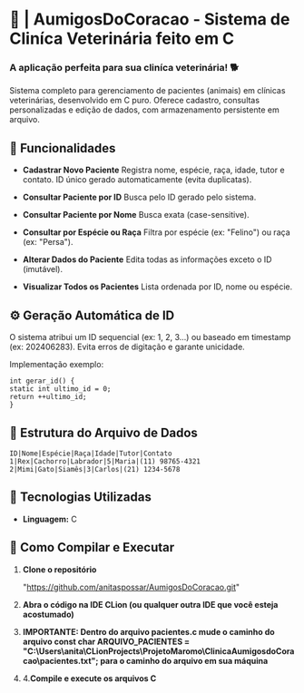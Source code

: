 # 🐶 | AumigosDoCoracao - Sistema de Cliníca Veterinária feito em C

### **A aplicação perfeita para sua cliníca veterinária!**  🐕

Sistema completo para gerenciamento de pacientes (animais) em clínicas veterinárias, desenvolvido em C puro. Oferece cadastro, consultas personalizadas e edição de dados, com armazenamento persistente em arquivo.

## 🐾 Funcionalidades
- **Cadastrar Novo Paciente**
  Registra nome, espécie, raça, idade, tutor e contato.
  ID único gerado automaticamente (evita duplicatas).

- **Consultar Paciente por ID**
  Busca pelo ID gerado pelo sistema.

- **Consultar Paciente por Nome**
  Busca exata (case-sensitive).

- **Consultar por Espécie ou Raça**
  Filtra por espécie (ex: "Felino") ou raça (ex: "Persa").

- **Alterar Dados do Paciente**
  Edita todas as informações exceto o ID (imutável).

- **Visualizar Todos os Pacientes**
  Lista ordenada por ID, nome ou espécie.

## ⚙️ Geração Automática de ID
O sistema atribui um ID sequencial (ex: 1, 2, 3...) ou baseado em timestamp (ex: 202406283).
Evita erros de digitação e garante unicidade.

Implementação exemplo:

```
int gerar_id() {  
static int ultimo_id = 0;  
return ++ultimo_id;  
}
```

## 📁 Estrutura do Arquivo de Dados
```
ID|Nome|Espécie|Raça|Idade|Tutor|Contato  
1|Rex|Cachorro|Labrador|5|Maria|(11) 98765-4321  
2|Mimi|Gato|Siamês|3|Carlos|(21) 1234-5678  
```

## 🚀 Tecnologias Utilizadas
- **Linguagem:** C


## 📖 Como Compilar e Executar
1. **Clone o repositório**

   "https://github.com/anitaspossar/AumigosDoCoracao.git"

2. **Abra o código na IDE CLion (ou qualquer outra IDE que você esteja acostumado)**

3. **IMPORTANTE: Dentro do arquivo pacientes.c mude o caminho do arquivo const char ARQUIVO_PACIENTES = "C:\\Users\\anita\\CLionProjects\\ProjetoMaromo\\ClinicaAumigosdoCoracao\\pacientes.txt"; para o caminho do arquivo em sua máquina**

4.  4.**Compile e execute os arquivos C**
